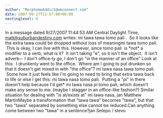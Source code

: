 ```yaml
---
author: "MorphemeAddict@wmconnect.com"
date: 2007-09-27T21:57:00+00:00
nestinglevel: 0
---
```

In a message dated 9/27/2007 11:44:53 AM Central Daylight Time, [matt@suburbandestiny.com](mailto://matt@suburbandestiny.com) writes:
mi tawa tawa tomo pali .  So it looks like the extra tawa could be dropped without loss of meaningmi tawa tomo pali.  This is okay, I can live with this. However, since tomo pali  is \*not\* a modifier to a verb, what is it?  It isn't taking "e", so it isn't the object.  It isn't adverb--
 I don't office-ly go, I don't go "in the manner of an office" Look at this:  I drunkenly went to the office.  Where am I going to put drunken so that it doesn't get mixed in with "the office"? mi tawa nasa tawa tomo pali.  Some how it just feels like I'm going to need to bring that extra tawa back to life or else I get this: mi tawa nasa tomo pali.  Putting a "pi" in there doesn't help because I'd get\* mi tawa nasa pi tomo pali, which doesn't make any sense to me. (maybe I stagger in an office-like fashion?) Similar situation for dealing with "is at/exists at" mi tawa nasa, jan Matthew MartinMaybe a transformation that "tawa tawa" becomes "tawa", but that two "tawa" separated by something else cannot be reduced.Can anything come between two "tawa" in a sentence?jan Setepo / stevo